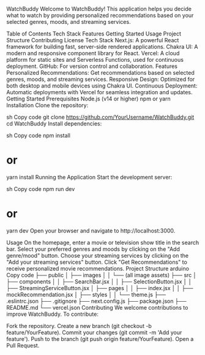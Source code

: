 WatchBuddy
Welcome to WatchBuddy! This application helps you decide what to watch by providing personalized recommendations based on your selected genres, moods, and streaming services.

Table of Contents
Tech Stack
Features
Getting Started
Usage
Project Structure
Contributing
License
Tech Stack
Next.js: A powerful React framework for building fast, server-side rendered applications.
Chakra UI: A modern and responsive component library for React.
Vercel: A cloud platform for static sites and Serverless Functions, used for continuous deployment.
GitHub: For version control and collaboration.
Features
Personalized Recommendations: Get recommendations based on selected genres, moods, and streaming services.
Responsive Design: Optimized for both desktop and mobile devices using Chakra UI.
Continuous Deployment: Automatic deployments with Vercel for seamless integration and updates.
Getting Started
Prerequisites
Node.js (v14 or higher)
npm or yarn
Installation
Clone the repository:

sh
Copy code
git clone https://github.com/YourUsername/WatchBuddy.git
cd WatchBuddy
Install dependencies:

sh
Copy code
npm install
# or
yarn install
Running the Application
Start the development server:

sh
Copy code
npm run dev
# or
yarn dev
Open your browser and navigate to http://localhost:3000.

Usage
On the homepage, enter a movie or television show title in the search bar.
Select your preferred genres and moods by clicking on the "Add genre/mood" button.
Choose your streaming services by clicking on the "Add your streaming services" button.
Click "Get Recommendations" to receive personalized movie recommendations.
Project Structure
arduino
Copy code
├── public
│   ├── images
│   │   └── (all image assets)
├── src
│   ├── components
│   │   ├── SearchBar.jsx
│   │   ├── SelectionButton.jsx
│   │   ├── StreamingServiceButton.jsx
│   ├── pages
│   │   ├── index.jsx
│   │   ├── mockRecommendation.jsx
│   ├── styles
│   │   └── theme.js
├── .eslintrc.json
├── .gitignore
├── next.config.js
├── package.json
├── README.md
└── vercel.json
Contributing
We welcome contributions to improve WatchBuddy. To contribute:

Fork the repository.
Create a new branch (git checkout -b feature/YourFeature).
Commit your changes (git commit -m 'Add your feature').
Push to the branch (git push origin feature/YourFeature).
Open a Pull Request.
